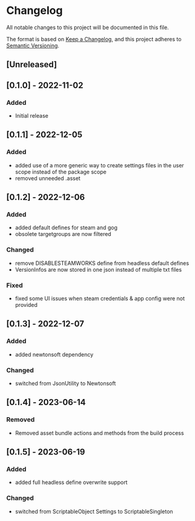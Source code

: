 # Changelog
All notable changes to this project will be documented in this file.

The format is based on [Keep a Changelog](https://keepachangelog.com/en/1.0.0/),
and this project adheres to [Semantic Versioning](https://semver.org/spec/v2.0.0.html).

## [Unreleased]

## [0.1.0] - 2022-11-02
### Added
- Initial release

## [0.1.1] - 2022-12-05
### Added
- added use of a more generic way to create settings files in the user scope instead of the package scope
- removed unneeded .asset

## [0.1.2] - 2022-12-06
### Added
- added default defines for steam and gog
- obsolete targetgroups are now filtered

### Changed
- remove DISABLESTEAMWORKS define from headless default defines
- VersionInfos are now stored in one json instead of multiple txt files

### Fixed
- fixed some UI issues when steam credentials & app config were not provided

## [0.1.3] - 2022-12-07
### Added
- added newtonsoft dependency

### Changed
- switched from JsonUtility to Newtonsoft

## [0.1.4] - 2023-06-14
### Removed
- Removed asset bundle actions and methods from the build process

## [0.1.5] - 2023-06-19
### Added
- added full headless define overwrite support

### Changed
- switched from ScriptableObject Settings to ScriptableSingleton
